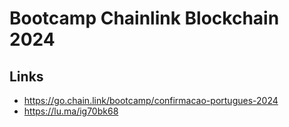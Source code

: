 # Bootcamp Chainlink Blockchain 2024

## Links
  - https://go.chain.link/bootcamp/confirmacao-portugues-2024
  - https://lu.ma/ig70bk68

